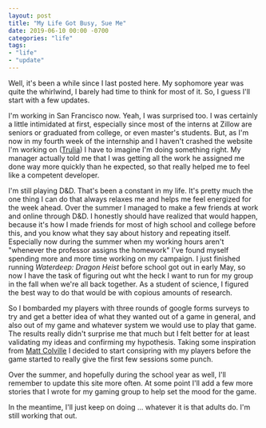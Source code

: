 ```yaml
---
layout: post
title: "My Life Got Busy, Sue Me"
date: 2019-06-10 00:00 -0700
categories: "life"
tags:
- "life"
- "update"
---
```

Well, it's been a while since I last posted here. My sophomore year was quite the whirlwind, I barely had time to think for most of it. So, I guess I'll start with a few updates.

I'm working in San Francisco now. Yeah, I was surprised too. 
I was certainly a little intimidated at first, especially since most of the interns at Zillow are seniors or graduated from college, or even master's students.
But, as I'm now in my fourth week of the internship and I haven't crashed the website I'm working on ([Trulia][trulia]) I have to imagine I'm doing something right.
My manager actually told me that I was getting all the work he assigned me done way more quickly than he expected, so that really helped me to feel like a competent developer.

I'm still playing D&D. That's been a constant in my life. It's pretty much the one thing I can do that always relaxes me and helps me feel energized for the week ahead.
Over the summer I managed to make a few friends at work and online through D&D. I honestly should have realized that would happen, because it's how I made friends for most of high school and college before this, and you know what they say about history and repeating itself.
Especially now during the summer when my working hours aren't "whenever the professor assigns the homework" I've found myself spending more and more time working on my campaign. I just finished running *Waterdeep: Dragon Heist* before school got out in early May, so now I have the task of figuring out wht the heck I want to run for my group in the fall when we're all back together. As a student of science, I figured the best way to do that would be with copious amounts of research.

So I bombarded my players with three rounds of google forms surveys to try and get a better idea of what they wanted out of a game in general, and also out of my game and whatever system we would use to play that game.
The results really didn't surprise me that much but I felt better for at least validating my ideas and confirming my hypothesis.
Taking some inspiration from [Matt Colville][mcdm] I decided to start consipring with my players before the game started to really give the first few sessions some punch.

Over the summer, and hopefully during the school year as well, I'll remember to update this site more often. At some point I'll add a few more stories that I wrote for my gaming group to help set the mood for the game.

In the meantime, I'll just keep on doing ... whatever it is that adults do. I'm still working that out.

[trulia]: https://www.trulia.com
[mcdm]: https://www.youtube.com/user/mattcolville
